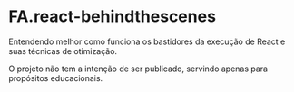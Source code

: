 # FA.react-behindthescenes

Entendendo melhor como funciona os bastidores da execução de React e suas técnicas de otimização.

O projeto não tem a intenção de ser publicado, servindo apenas para propósitos educacionais.
